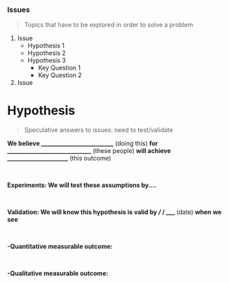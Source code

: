 ### Issues

> Topics that have to be explored in order to solve a problem

1. Issue
   * Hypothesis 1
   * Hypothesis 2
   * Hypothesis 3
     * Key Question 1
     * Key Question 2
2. Issue

# Hypothesis

>  Speculative answers to issues: need to test/validate

‌**We believe _________________________** (doing this) **for _____________________________** (these people) **will achieve _____________________** (this outcome)

‌

**Experiments: We will test these assumptions by….**

‌

**Validation: We will know this hypothesis is valid by */* / ___** (date) **when we see**

‌

**-Quantitative measurable outcome:**

‌

**-Qualitative measurable outcome:**